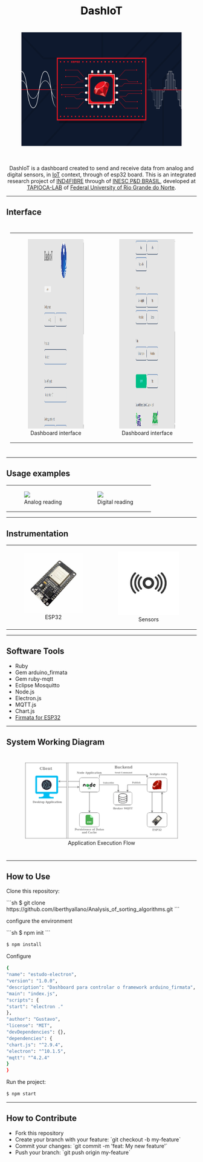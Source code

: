 <h1 align="center" style="color:black;margin-top:30px;">DashIoT</h1>
<div align="center" style="font-size:40px;">
    <figure>
        <img src="./__readme/logoSystem.png" height="300px" />
    </figure>
</div>

<p align="center">
    DashIoT is a dashboard created to send and receive data from analog and digital sensors, in <a
        href="https://en.wikipedia.org/wiki/Internet_of_things">IoT</a> context, through
    of esp32 board. This is an integrated research project of <a target="_blank"
        href="http://ind4fibre.inescbrasil.org.br/">IND4FIBRE</a> through of <a target="_blank"
        href="http://inescbrasil.org.br/">INESC P&D BRASIL</a>, developed at <a target="_blank"
        href="http://tapioca.eaj.ufrn.br/">TAPIOCA-LAB</a>
    of <a target="_blank" href="https://www.ufrn.br/">Federal University of Rio Grande do Norte</a>.
</p>

<hr />

<h2>Interface</h2>
<div align="center" style="padding:10px;">
    <table>
        <tr>
            <td>
                <figure>
                    <img src="./__readme/dashboard1.png" height="500px" />
                    <figcaption align="center">Dashboard interface</figcaption>
                </figure>
            </td>
            <td>
                <figure>
                    <img src="./__readme/dashboard2.png" height="500px" />
                    <figcaption align="center">Dashboard interface</figcaption>
                </figure>
            </td>
        </tr>
    </table>
</div>
<hr>

<h2>Usage examples</h2>

<div align="center">
    <table>
        <tr>
            <td>
                <figure>
                    <img src="./__readme/analogPlotting.gif" width="500px" />
                    <figcaption align="center">
                        Analog reading
                    </figcaption>
                </figure>
            </td>
            <td>
                <figure>
                    <img src="./__readme/digitalPlotting.gif" width="500px" />
                    <figcaption align="center">
                        Digital reading
                    </figcaption>
                </figure>
            </td>
        </tr>
    </table>
</div>

<hr />
<h2> Instrumentation </h2>
<div align="center">
    <table>
        <tr>
            <td>
                <figure>
                    <img src="./__readme/esp32.jpeg" width="300px"><br />
                    <figcaption align="center">
                        ESP32
                    </figcaption>
                </figure>
            </td>
            <td>
                <figure>
                    <img src="./__readme/sensors.jpeg" width="300px"><br />
                    <figcaption align="center">
                        Sensors
                    </figcaption>
                </figure>
            </td>
        </tr>
    </table>
</div>

<hr>

<h2>Software Tools</h2>

<ul>
    <li>Ruby</li>
    <li>Gem arduino_firmata</li>
    <li>Gem ruby-mqtt</li>
    <li>Eclipse Mosquitto</li>
    <li>Node.js</li>
    <li>Electron.js</li>
    <li>MQTT.js</li>
    <li>Chart.js</li>
    <li><a href="https://github.com/Gustavo053/Firmata-for-ESP32">Firmata for ESP32</a></li>
</ul>

<hr />

<h2>System Working Diagram</h2>

<div style="padding: 10px" align="center">
    <figure>
        <img src="./__readme/SystemWorkingDiagram.png" />
        <figcaption align="center">Application Execution Flow</figcaption>
    </figure>
</div>

<hr />

<h2>How to Use</h2>

<p>Clone this repository:</p>
```sh
$ git clone https://github.com/iberthyallano/Analysis_of_sorting_algorithms.git
```

<p>configure the environment</p>
```sh
$ npm init
```

```sh
$ npm install
```

<p>Configure</p>

```sh
{
"name": "estudo-electron",
"version": "1.0.0",
"description": "Dashboard para controlar o framework arduino_firmata",
"main": "index.js",
"scripts": {
"start": "electron ."
},
"author": "Gustavo",
"license": "MIT",
"devDependencies": {},
"dependencies": {
"chart.js": "^2.9.4",
"electron": "^10.1.5",
"mqtt": "^4.2.4"
}
}
```

<p>Run the project:</p>

```sh
$ npm start
```

<hr />

<h2>How to Contribute</h2>

<ul>
    <li>Fork this repository</li>
    <li>Create your branch with your feature: `git checkout -b my-feature`</li>
    <li>Commit your changes: `git commit -m 'feat: My new feature'`</li>
    <li>Push your branch: `git push origin my-feature`</li>
</ul>